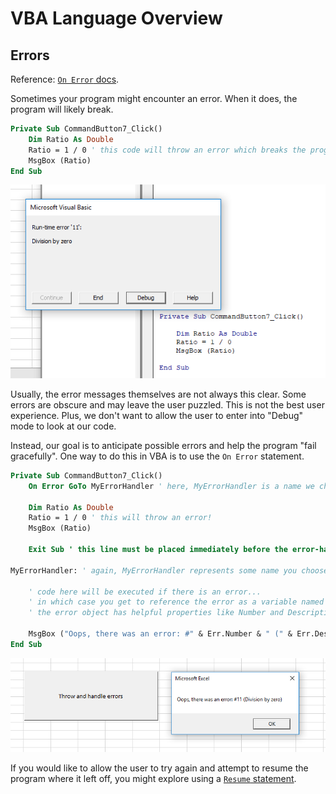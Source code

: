 # VBA Language Overview

## Errors

Reference: [`On Error` docs](https://docs.microsoft.com/en-us/dotnet/visual-basic/language-reference/statements/on-error-statement).

Sometimes your program might encounter an error. When it does, the program will likely break.

```vb
Private Sub CommandButton7_Click()
    Dim Ratio As Double
    Ratio = 1 / 0 ' this code will throw an error which breaks the program
    MsgBox (Ratio)
End Sub
```

![a screenshot of a broken program, with the native VBA error messaging exposed to the user](error-division-by-zero.png)

Usually, the error messages themselves are not always this clear. Some errors are obscure and may leave the user puzzled. This is not the best user experience. Plus, we don't want to allow the user to enter into "Debug" mode to look at our code.

Instead, our goal is to anticipate possible errors and help the program "fail gracefully". One way to do this in VBA is to use the `On Error` statement.

```vb
Private Sub CommandButton7_Click()
    On Error GoTo MyErrorHandler ' here, MyErrorHandler is a name we choose, which should correspond with a matching statement at the end of this sub-procedure's scope

    Dim Ratio As Double
    Ratio = 1 / 0 ' this will throw an error!
    MsgBox (Ratio)

    Exit Sub ' this line must be placed immediately before the error-handling logic, to prevent that logic from being executed in normal, non-error circumstances

MyErrorHandler: ' again, MyErrorHandler represents some name you choose, and it should match the GoTo statement referenced above

    ' code here will be executed if there is an error...
    ' in which case you get to reference the error as a variable named Err
    ' the error object has helpful properties like Number and Description

    MsgBox ("Oops, there was an error: #" & Err.Number & " (" & Err.Description & ")")
End Sub
```

![a message box displaying a friendly message](error-handled-division-by-zero.png)

If you would like to allow the user to try again and attempt to resume the program where it left off, you might explore using a [`Resume` statement](https://docs.microsoft.com/en-us/dotnet/visual-basic/language-reference/statements/resume-statement). 
